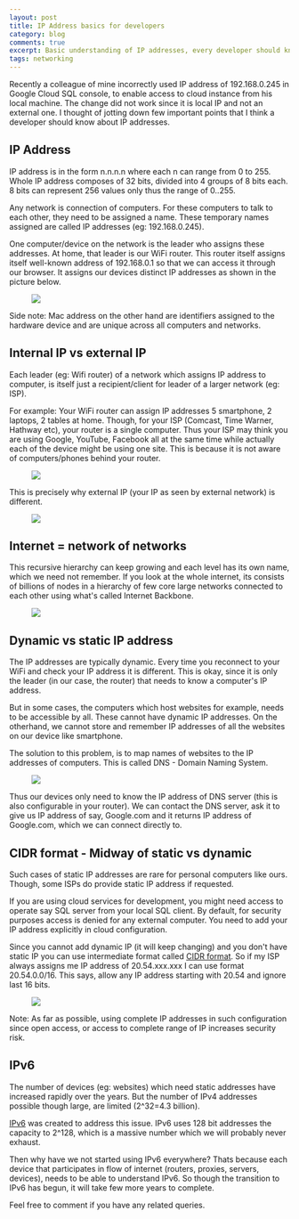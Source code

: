 ```yaml
---
layout: post
title: IP Address basics for developers
category: blog
comments: true
excerpt: Basic understanding of IP addresses, every developer should know.
tags: networking
---
```


Recently a colleague of mine incorrectly used IP address of 192.168.0.245 in Google Cloud SQL console, to enable access to cloud instance from his local machine.
The change did not work since it is local IP and not an external one. I thought of jotting down few important points that I think a developer should know about IP addresses. 

## IP Address

IP address is in the form n.n.n.n where each n can range from 0 to 255. 
Whole IP address composes of 32 bits, divided into 4 groups of 8 bits each.
8 bits can represent 256 values only thus the range of 0..255. 
 
Any network is connection of computers. For these computers to talk to each other, they need to be assigned a name. 
These temporary names assigned are called IP addresses (eg: 192.168.0.245). 

One computer/device on the network is the leader who assigns these addresses. At home, that leader is our WiFi router. 
This router itself assigns itself well-known address of 192.168.0.1 so that we can access it through our browser. 
It assigns our devices distinct IP addresses as shown in the picture below.

<figure>
  <a href="{{ site.url }}/images/blog/ip/router-ip.png"><img src="{{ site.url }}/images/blog/ip/router-ip.png"></a>
</figure>

Side note: Mac address on the other hand are identifiers assigned to the hardware device and are unique across all computers and networks. 
 
## Internal IP vs external IP

Each leader (eg: Wifi router) of a network which assigns IP address to computer, is itself just a recipient/client for leader of a larger network (eg: ISP).

For example: Your WiFi router can assign IP addresses 5 smartphone, 2 laptops, 2 tables at home. 
Though, for your ISP (Comcast, Time Warner, Hathway etc), your router is a single computer. 
Thus your ISP may think you are using Google, YouTube, Facebook all at the same time while actually each of the device might be using one site. 
This is because it is not aware of computers/phones behind your router.
 
<figure>
  <a href="{{ site.url }}/images/blog/ip/router-isp.png"><img src="{{ site.url }}/images/blog/ip/router-isp.png"></a>
</figure>

 This is precisely why external IP (your IP as seen by external network) is different.
 
<figure>
  <a href="{{ site.url }}/images/blog/ip/ipaddress-external.png"><img src="{{ site.url }}/images/blog/ip/ipaddress-external.png"></a>
</figure>
 
## Internet = network of networks
 
This recursive hierarchy can keep growing and each level has its own name, which we need not remember. 
  If you look at the whole internet, its consists of billions of nodes in a hierarchy of few core large networks connected to each other using what's called Internet Backbone.  

<figure>
 <a href="{{ site.url }}/images/blog/ip/internet.png"><img src="{{ site.url }}/images/blog/ip/internet.png"></a>
</figure>


## Dynamic vs static IP address

The IP addresses are typically dynamic. Every time you reconnect to your WiFi and check your IP address it is different. This is okay, since it is only
the leader (in our case, the router) that needs to know a computer's IP address. 

But in some cases, the computers which host websites for example, needs to be accessible by all. These cannot have dynamic IP addresses. 
On the otherhand, we cannot store and remember IP addresses of all the websites on our device like smartphone. 

The solution to this problem, is to map names of websites to the IP addresses of computers. This is called DNS - Domain Naming System.

<figure>
 <a href="{{ site.url }}/images/blog/ip/dns.png"><img src="{{ site.url }}/images/blog/ip/dns.png"></a>
</figure>

Thus our devices only need to know the IP address of DNS server (this is also configurable in your router). We can contact the DNS server, ask it to give us IP address of say, Google.com and it returns 
IP address of Google.com, which we can connect directly to.

## CIDR format - Midway of static vs dynamic

Such cases of static IP addresses are rare for personal computers like ours. Though, some ISPs do 
provide static IP address if requested. 

If you are using cloud services for development, you might need access to operate say SQL server from your local SQL client. 
  By default, for security purposes access is denied for any external computer. You need to add your IP address explicitly in cloud configuration.
  
  Since you cannot add dynamic IP (it will keep changing) and you don't have static IP you can use intermediate format called [CIDR format](https://en.wikipedia.org/wiki/Classless_Inter-Domain_Routing#IPv4_CIDR_blocks).
  So if my ISP always assigns me IP address of 20.54.xxx.xxx I can use format 20.54.0.0/16. This says, allow any IP address starting with 20.54 and ignore last 16 bits.   

<figure>
 <a href="{{ site.url }}/images/blog/ip/sql-cloud.png"><img src="{{ site.url }}/images/blog/ip/sql-cloud.png"></a>
</figure>

Note: As far as possible, using complete IP addresses in such configuration since open access, or access to complete range of IP increases security risk.

## IPv6

The number of devices (eg: websites) which need static addresses have increased rapidly over the years. But the number of IPv4 addresses possible though large, are limited (2^32=4.3 billion). 

[IPv6](https://en.wikipedia.org/wiki/IPv6) was created to address this issue. IPv6 uses 128 bit addresses the capacity to 2^128, which is a massive number which we will probably never exhaust.

Then why have we not started using IPv6 everywhere? Thats because each device that participates in flow of internet (routers, proxies, servers, devices), needs
 to be able to understand IPv6. So though the transition to IPv6 has begun, it will take few more years to complete. 
  
Feel free to comment if you have any related queries. 
